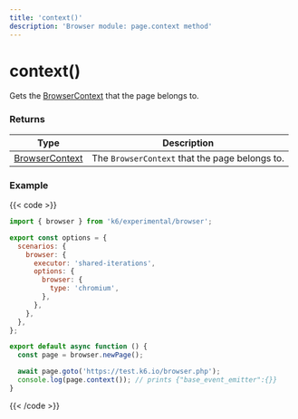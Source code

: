 ```yaml
---
title: 'context()'
description: 'Browser module: page.context method'
---
```


# context()

Gets the [BrowserContext](https://grafana.com/docs/k6/<K6_VERSION>/javascript-api/k6-experimental/browser/browsercontext/) that the page belongs to.

### Returns

| Type                                                                                                              | Description                                    |
| ----------------------------------------------------------------------------------------------------------------- | ---------------------------------------------- |
| [BrowserContext](https://grafana.com/docs/k6/<K6_VERSION>/javascript-api/k6-experimental/browser/browsercontext/) | The `BrowserContext` that the page belongs to. |

### Example

{{< code >}}

```javascript
import { browser } from 'k6/experimental/browser';

export const options = {
  scenarios: {
    browser: {
      executor: 'shared-iterations',
      options: {
        browser: {
          type: 'chromium',
        },
      },
    },
  },
};

export default async function () {
  const page = browser.newPage();

  await page.goto('https://test.k6.io/browser.php');
  console.log(page.context()); // prints {"base_event_emitter":{}}
}
```

{{< /code >}}
